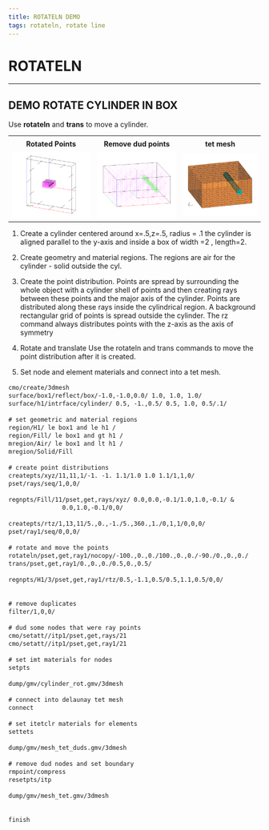 ```yaml
---
title: ROTATELN DEMO
tags: rotateln, rotate line
---
```


# ROTATELN

----------------------


## DEMO ROTATE CYLINDER IN BOX

Use **rotateln** and **trans** to move a cylinder.

|  |  |   | 
| :---: | :---: | :---:  | 
|  |  |   | 
|  **Rotated Points** |  **Remove dud points** |  **tet mesh**  | 
| <img width="300" src="output/mesh_rot_allpts.png"> | <img width="300" src="output/mesh_rot_rmpts.png"> | <img width="300" src="output/mesh_rot_tet.png">  | 



1. Create a cylinder centered around x=.5,z=.5, radius = .1 the cylinder is aligned parallel to the y-axis and  inside a box of width =2 , length=2.

2. Create geometry and material regions.
The regions are air for the cylinder - solid outside the cyl.

3. Create the point distribution.
Points are spread by surrounding the whole object with a cylinder shell of points and then creating rays between
these points and the major axis of the cylinder. Points are distributed along these rays inside the cylindrical region. 
A background rectangular grid of points is spread outside the cylinder.
The rz command always distributes points with the z-axis as the axis of symmetry

4. Rotate and translate
Use the rotateln and trans commands to move the point distribution after it is created.

5. Set node and element materials and connect into a tet mesh.



```
cmo/create/3dmesh
surface/box1/reflect/box/-1.0,-1.0,0.0/ 1.0, 1.0, 1.0/
surface/h1/intrface/cylinder/ 0.5, -1.,0.5/ 0.5, 1.0, 0.5/.1/

# set geometric and material regions
region/H1/ le box1 and le h1 /
region/Fill/ le box1 and gt h1 /
mregion/Air/ le box1 and lt h1 /
mregion/Solid/Fill

# create point distributions
createpts/xyz/11,11,1/-1. -1. 1.1/1.0 1.0 1.1/1,1,0/
pset/rays/seq/1,0,0/

regnpts/Fill/11/pset,get,rays/xyz/ 0.0,0.0,-0.1/1.0,1.0,-0.1/ &
               0.0,1.0,-0.1/0,0/

createpts/rtz/1,13,11/5.,0.,-1./5.,360.,1./0,1,1/0,0,0/
pset/ray1/seq/0,0,0/

# rotate and move the points
rotateln/pset,get,ray1/nocopy/-100.,0.,0./100.,0.,0./-90./0.,0.,0./
trans/pset,get,ray1/0.,0.,0./0.5,0.,0.5/

regnpts/H1/3/pset,get,ray1/rtz/0.5,-1.1,0.5/0.5,1.1,0.5/0,0/


# remove duplicates
filter/1,0,0/

# dud some nodes that were ray points
cmo/setatt//itp1/pset,get,rays/21
cmo/setatt//itp1/pset,get,ray1/21

# set imt materials for nodes
setpts

dump/gmv/cylinder_rot.gmv/3dmesh

# connect into delaunay tet mesh
connect

# set itetclr materials for elements
settets

dump/gmv/mesh_tet_duds.gmv/3dmesh

# remove dud nodes and set boundary
rmpoint/compress
resetpts/itp

dump/gmv/mesh_tet.gmv/3dmesh


finish
```


